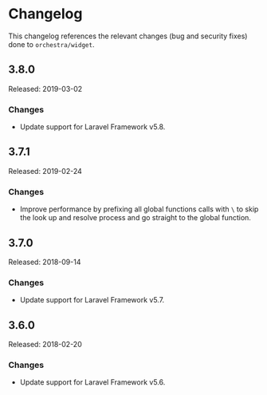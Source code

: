 # Changelog

This changelog references the relevant changes (bug and security fixes) done to `orchestra/widget`.

## 3.8.0

Released: 2019-03-02

### Changes

* Update support for Laravel Framework v5.8.

## 3.7.1

Released: 2019-02-24

### Changes

* Improve performance by prefixing all global functions calls with `\` to skip the look up and resolve process and go straight to the global function.

## 3.7.0

Released: 2018-09-14

### Changes

* Update support for Laravel Framework v5.7.

## 3.6.0

Released: 2018-02-20

### Changes

* Update support for Laravel Framework v5.6.
